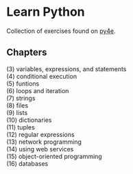 # Learn Python
Collection of exercises found on [py4e](https://www.py4e.com/).

## Chapters
(3) variables, expressions, and statements  
(4) conditional execution  
(5) funtions  
(6) loops and iteration  
(7) strings  
(8) files  
(9) lists  
(10) dictionaries  
(11) tuples  
(12) regular expressions  
(13) network programming  
(14) using web services  
(15) object-oriented programming  
(16) databases


